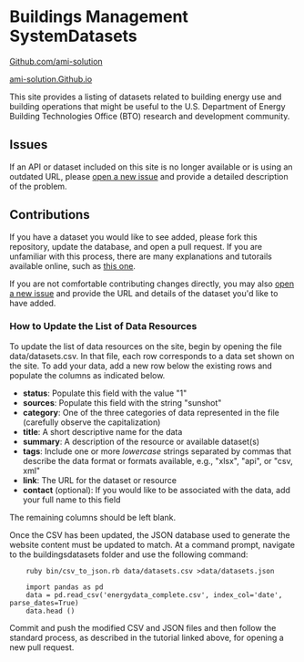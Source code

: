 # Buildings Management SystemDatasets

[Github.com/ami-solution](https://github.com/Ami-Solution/bmsdatasets/edit/gh-pages/README.md)

[ami-solution.Github.io](https://Ami-Solution.github.io/bmsdatasets/)

This site provides a listing of datasets related to building energy use and building operations that might be useful to the  U.S. Department of Energy Building Technologies Office (BTO) research and development community.

## Issues

If an API or dataset included on this site is no longer available or is using an outdated URL, please [open a new issue](https://github.com/Ami-Solution/bmsdatasets/issues) and provide a detailed description of the problem.

## Contributions

If you have a dataset you would like to see added, please fork this repository, update the database, and open a pull request. If you are unfamiliar with this process, there are many explanations and tutorails available online, such as [this one](https://git-scm.com/book/en/v2/GitHub-Contributing-to-a-Project). 

If you are not comfortable contributing changes directly, you may also [open a new issue](https://github.com/Ami-Solution/bmsdatasets/issues) and provide the URL and details of the dataset you'd like to have added.

### How to Update the List of Data Resources

To update the list of data resources on the site, begin by opening the file data/datasets.csv. In that file, each row corresponds to a data set shown on the site. To add your data, add a new row below the existing rows and populate the columns as indicated below. 

- **status**: Populate this field with the value "1"
- **sources**: Populate this field with the string "sunshot"
- **category**: One of the three categories of data represented in the file (carefully observe the capitalization)
- **title**: A short descriptive name for the data
- **summary**: A description of the resource or available dataset(s)
- **tags**: Include one or more *lowercase* strings separated by commas that describe the data format or formats available, e.g., "xlsx", "api", or "csv, xml"
- **link**: The URL for the dataset or resource
- **contact** (optional): If you would like to be associated with the data, add your full name to this field

The remaining columns should be left blank.

Once the CSV has been updated, the JSON database used to generate the website content must be updated to match. At a command prompt, navigate to the buildingsdatasets folder and use the following command:

```
    ruby bin/csv_to_json.rb data/datasets.csv >data/datasets.json
    
    import pandas as pd
    data = pd.read_csv('energydata_complete.csv', index_col='date', parse_dates=True)
    data.head ()
 ```

Commit and push the modified CSV and JSON files and then follow the standard process, as described in the tutorial linked above, for opening a new pull request.
